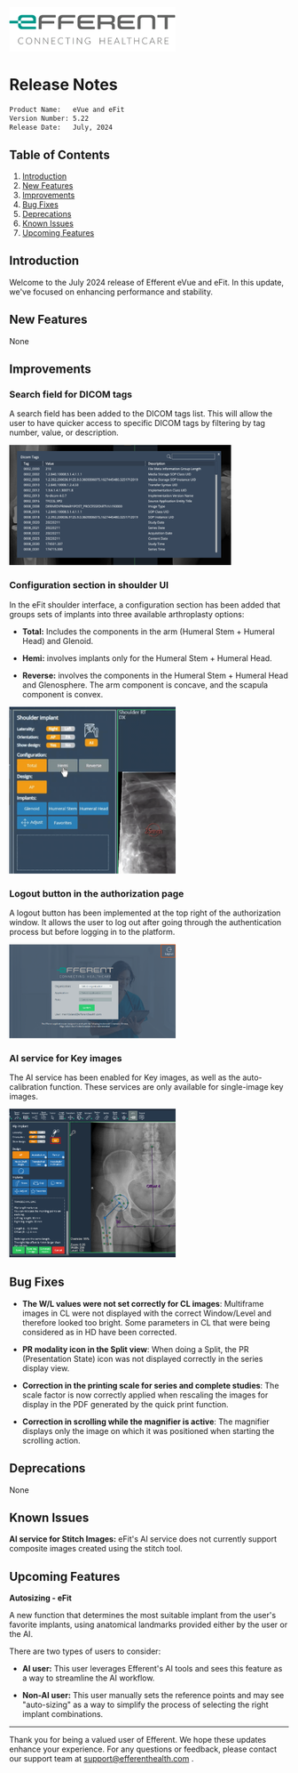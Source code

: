 <img class="logo" width="300" alt="logo" src="../../efferent_logo.png" />

<br/>

# Release Notes

```
Product Name:   eVue and eFit
Version Number: 5.22
Release Date:   July, 2024
```

## Table of Contents

1. [Introduction](#introduction)
2. [New Features](#new-features)
3. [Improvements](#improvements)
4. [Bug Fixes](#bug-fixes)
5. [Deprecations](#deprecations)
6. [Known Issues](#known-issues)
7. [Upcoming Features](#upcoming-features)

## Introduction

Welcome to the July 2024 release of Efferent eVue and eFit. In this update, we've focused on enhancing performance and stability.

## New Features

None

## Improvements

### Search field for DICOM tags

A search field has been added to the DICOM tags list. This will allow the user to have quicker access to specific DICOM tags by filtering by tag number, value, or description.

<img width=400 src="i1.png">

### Configuration section in shoulder UI

In the eFit shoulder interface, a configuration section has been added that groups sets of implants into three available arthroplasty options:

- **Total:** Includes the components in the arm (Humeral Stem + Humeral Head) and Glenoid.

- **Hemi:** involves implants only for the Humeral Stem + Humeral Head.

- **Reverse:** involves the components in the Humeral Stem + Humeral Head and Glenosphere. The arm component is concave, and the scapula component is convex.

<img width=300 src="gif.gif">

### Logout button in the authorization page

A logout button has been implemented at the top right of the authorization window. It allows the user to log out after going through the authentication process but before logging in to the platform. 

<img width=300 src="i2.png">

### AI service for Key images

The AI service has been enabled for Key images, as well as the auto-calibration function. These services are only available for single-image key images.

<img width=300 src="i3.png">

## Bug Fixes

- **The W/L values were not set correctly for CL images**: Multiframe images in CL were not displayed with the correct Window/Level and therefore looked too bright. Some parameters in CL that were being considered as in HD have been corrected. 

- **PR modality icon in the Split view**: When doing a Split, the PR (Presentation State) icon was not displayed correctly in the series display view.

- **Correction in the printing scale for series and complete studies**: The scale factor is now correctly applied when rescaling the images for display in the PDF generated by the quick print function.

- **Correction in scrolling while the magnifier is active**: The magnifier displays only the image on which it was positioned when starting the scrolling action.

## Deprecations

None

## Known Issues

**AI service for Stitch Images:** eFit's AI service does not currently support composite images created using the stitch tool.

## Upcoming Features

**Autosizing - eFit**

A new function that determines the most suitable implant from the user's favorite implants, using anatomical landmarks provided either by the user or the AI.
 
There are two types of users to consider:

- **AI user:** This user leverages Efferent's AI tools and sees this feature as a way to streamline the AI workflow.

- **Non-AI user:** This user manually sets the reference points and may see "auto-sizing" as a way to simplify the process of selecting the right implant combinations.

---

Thank you for being a valued user of Efferent. We hope these updates enhance your experience. For any questions or feedback, please contact our support team at support@efferenthealth.com .